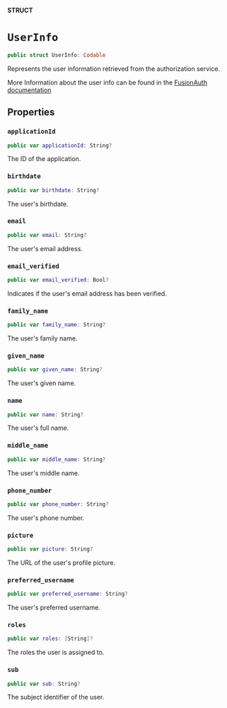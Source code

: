**STRUCT**

# `UserInfo`

```swift
public struct UserInfo: Codable
```

Represents the user information retrieved from the authorization service.

More Information about the user info can be found in the [FusionAuth documentation](https://fusionauth.io/docs/lifecycle/authenticate-users/oauth/endpoints#userinfo)

## Properties
### `applicationId`

```swift
public var applicationId: String?
```

The ID of the application.

### `birthdate`

```swift
public var birthdate: String?
```

The user's birthdate.

### `email`

```swift
public var email: String?
```

The user's email address.

### `email_verified`

```swift
public var email_verified: Bool?
```

Indicates if the user's email address has been verified.

### `family_name`

```swift
public var family_name: String?
```

The user's family name.

### `given_name`

```swift
public var given_name: String?
```

The user's given name.

### `name`

```swift
public var name: String?
```

The user's full name.

### `middle_name`

```swift
public var middle_name: String?
```

The user's middle name.

### `phone_number`

```swift
public var phone_number: String?
```

The user's phone number.

### `picture`

```swift
public var picture: String?
```

The URL of the user's profile picture.

### `preferred_username`

```swift
public var preferred_username: String?
```

The user's preferred username.

### `roles`

```swift
public var roles: [String]?
```

The roles the user is assigned to.

### `sub`

```swift
public var sub: String?
```

The subject identifier of the user.

